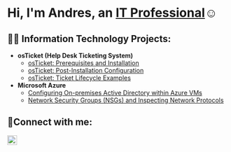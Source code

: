 <h1>Hi, I'm Andres, an <a href="https://linkedin.com/in/andres-pulgarin000">IT Professional</a>☺</h1>

<h2>👨‍💻 Information Technology Projects:</h2>

- <b>osTicket (Help Desk Ticketing System)</b>
  - [osTicket: Prerequisites and Installation](https://github.com/Dre00dev/osticket-prereqs)
  - [osTicket: Post-Installation Configuration](https://github.com/Dre00dev/osticket-post-install-config)
  - [osTicket: Ticket Lifecycle Examples](https://github.com/Dre00dev/ticket-lifecycle)
- <b>Microsoft Azure</b>
  - [Configuring On-premises Active Directory within Azure VMs](https://[github.com/Dre00dev/azure-network-protocols])
  - [Network Security Groups (NSGs) and Inspecting Network Protocols](https://google.com)

<h2>🤳Connect with me:</h2>


[<img align="left" alt="Andres | LinkedIn" width="22px" src="https://cdn.jsdelivr.net/npm/simple-icons@v3/icons/linkedin.svg" />][linkedin]



[linkedin]: https://linkedin.com/in/andres-pulgarin000
